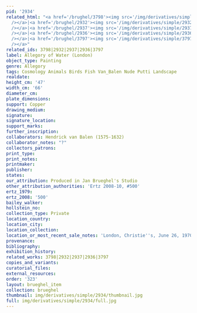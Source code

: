 ```yaml
---
pid: '2934'
related_html: "<a href='/brughel/3798'><img src='/img/derivatives/simple/3798/thumbnail.jpg'
  /></a>|<a href='/brughel/2932'><img src='/img/derivatives/simple/2932/thumbnail.jpg'
  /></a>|<a href='/brughel/2937'><img src='/img/derivatives/simple/2937/thumbnail.jpg'
  /></a>|<a href='/brughel/2936'><img src='/img/derivatives/simple/2936/thumbnail.jpg'
  /></a>|<a href='/brughel/3797'><img src='/img/derivatives/simple/3797/thumbnail.jpg'
  /></a>"
related_ids: 3798|2932|2937|2936|3797
label: Allegory of Water (London)
object_type: Painting
genre: Allegory
tags: Cosmology Animals Birds Fish Van_Balen Nude Putti Landscape
realdate: 
height_cm: '47'
width_cm: '66'
diameter_cm: 
plate_dimensions: 
support: Copper
drawing_medium: 
signature: 
signature_location: 
support_marks: 
further_inscription: 
collaborators: Hendrick van Balen (1575-1632)
collaborator_notes: "?"
collectors_patrons: 
print_type: 
print_notes: 
printmaker: 
publisher: 
states: 
our_attribution: Produced in Jan Brueghel's Studio
other_attribution_authorities: 'Ertz 2008-10, #500'
ertz_1979: 
ertz_2008: '500'
bailey_walker: 
hollstein_no: 
collection_type: Private
location_country: 
location_city: 
location_collection: 
location_or_most_recent_sale_notes: 'London, Christie''s, June 26, 1970, inv. #50'
provenance: 
bibliography: 
exhibition_history: 
related_works: 3798|2932|2937|2936|3797
copies_and_variants: 
curatorial_files: 
external_resources: 
order: '323'
layout: brueghel_item
collection: brueghel
thumbnail: img/derivatives/simple/2934/thumbnail.jpg
full: img/derivatives/simple/2934/full.jpg
---
```

